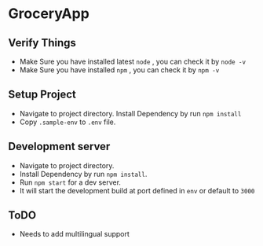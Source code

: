 # GroceryApp

## Verify Things
  - Make Sure you have installed latest `node` , you can check it by `node -v`
  - Make Sure you have installed `npm` , you can check it by `npm -v`
## Setup Project
  - Navigate to project directory. Install Dependency by run `npm install`
  - Copy `.sample-env` to `.env` file.
## Development server

  - Navigate to project directory. 
  - Install Dependency by run `npm install`. 
  - Run `npm start` for a dev server.
  - It will start the development build at port defined in `env` or default to `3000`

## ToDO
- Needs to add multilingual support
